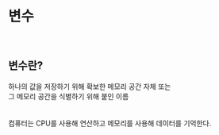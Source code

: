 # 변수

<br>

## 변수란?
하나의 값을 저장하기 위해 확보한 메모리 공간 자체 또는
<br>
그 메모리 공간을 식별하기 위해 붙인 이름
<br>
<br>
<br>
컴퓨터는 CPU를 사용해 연산하고 메모리를 사용해 데이터를 기억한다.
